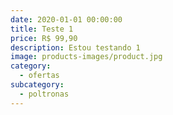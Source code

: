 ```yaml
---
date: 2020-01-01 00:00:00
title: Teste 1
price: R$ 99,90
description: Estou testando 1
image: products-images/product.jpg
category:
  - ofertas
subcategory:
  - poltronas
---
```

